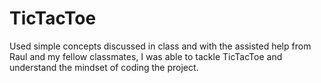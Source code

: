 # TicTacToe



Used simple concepts discussed in class and with the assisted help from Raul and my fellow classmates, I was able to tackle TicTacToe and understand the mindset of coding the project. 



